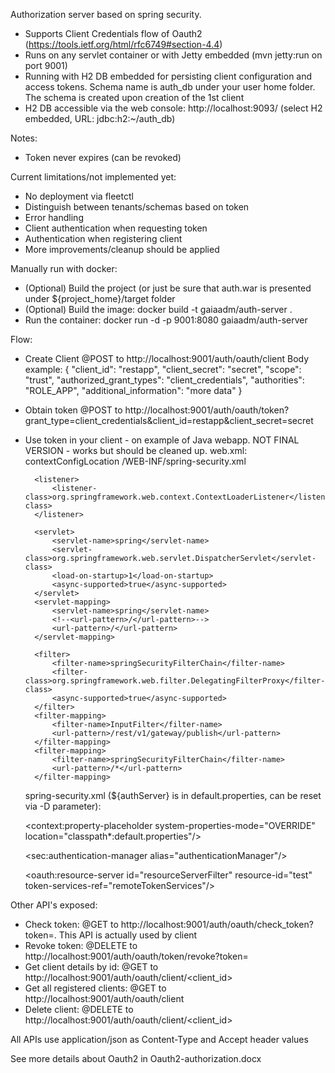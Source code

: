 Authorization server based on spring security.
- Supports Client Credentials flow of Oauth2 (https://tools.ietf.org/html/rfc6749#section-4.4)
- Runs on any servlet container or with Jetty embedded (mvn jetty:run on port 9001)
- Running with H2 DB embedded for persisting client configuration and access tokens.
  Schema name is auth_db under your user home folder. The schema is created upon creation of the 1st client
- H2 DB accessible via the web console: http://localhost:9093/ (select H2 embedded, URL: jdbc:h2:~/auth_db)

Notes:
- Token never expires (can be revoked)

Current limitations/not implemented yet:
- No deployment via fleetctl
- Distinguish between tenants/schemas based on token
- Error handling
- Client authentication when requesting token
- Authentication when registering client
- More improvements/cleanup should be applied

Manually run with docker:
- (Optional) Build the project (or just be sure that auth.war is presented under ${project_home}/target folder
- (Optional) Build the image: docker build -t gaiaadm/auth-server .
- Run the container: docker run -d -p 9001:8080 gaiaadm/auth-server


Flow:
- Create Client
    @POST to http://localhost:9001/auth/oauth/client
    Body example:
    {
        "client_id": "restapp",
        "client_secret": "secret",
        "scope": "trust",
        "authorized_grant_types": "client_credentials",
        "authorities": "ROLE_APP",
        "additional_information": "more data"
    }
-  Obtain token
    @POST to http://localhost:9001/auth/oauth/token?grant_type=client_credentials&client_id=restapp&client_secret=secret


- Use token in your client - on example of Java webapp. NOT FINAL VERSION - works but should be cleaned up.
    web.xml:
        <context-param>
            <param-name>contextConfigLocation</param-name>
            <param-value>
                /WEB-INF/spring-security.xml
            </param-value>
        </context-param>

        <listener>
            <listener-class>org.springframework.web.context.ContextLoaderListener</listener-class>
        </listener>

        <servlet>
            <servlet-name>spring</servlet-name>
            <servlet-class>org.springframework.web.servlet.DispatcherServlet</servlet-class>
            <load-on-startup>1</load-on-startup>
            <async-supported>true</async-supported>
        </servlet>
        <servlet-mapping>
            <servlet-name>spring</servlet-name>
            <!--<url-pattern>/</url-pattern>-->
            <url-pattern>/</url-pattern>
        </servlet-mapping>

        <filter>
            <filter-name>springSecurityFilterChain</filter-name>
            <filter-class>org.springframework.web.filter.DelegatingFilterProxy</filter-class>
            <async-supported>true</async-supported>
        </filter>
        <filter-mapping>
            <filter-name>InputFilter</filter-name>
            <url-pattern>/rest/v1/gateway/publish</url-pattern>
        </filter-mapping>
        <filter-mapping>
            <filter-name>springSecurityFilterChain</filter-name>
            <url-pattern>/*</url-pattern>
        </filter-mapping>

    spring-security.xml (${authServer} is in default.properties, can be reset via -D parameter):

    <context:property-placeholder system-properties-mode="OVERRIDE" location="classpath*:default.properties"/>
    <bean class="org.springframework.beans.factory.config.PropertyPlaceholderConfigurer">
        <property name="systemPropertiesMode" value="2" />
    </bean>

    <sec:authentication-manager alias="authenticationManager"/>

    <http auto-config="true" use-expressions="false" create-session="stateless" xmlns="http://www.springframework.org/schema/security">
        <csrf disabled="true"/>
        <anonymous enabled="false"/>
        <intercept-url pattern="/rest/v1/gateway/**" access="ROLE_APP"/>
        <custom-filter ref="resourceServerFilter" before="PRE_AUTH_FILTER"/>
    </http>

    <bean id="remoteTokenServices" class="org.springframework.security.oauth2.provider.token.RemoteTokenServices">
        <property name="checkTokenEndpointUrl" value="http://${authServer}/auth/oauth/check_token"/>
        <property name="restTemplate" ref="restTemplate"/>
    </bean>

    <bean id="restTemplate" class="org.springframework.web.client.RestTemplate">
        <constructor-arg name="messageConverters">
            <list>
                <bean class="org.springframework.http.converter.json.MappingJackson2HttpMessageConverter"/>
                <bean class="org.springframework.http.converter.FormHttpMessageConverter"/>
            </list>
        </constructor-arg>
    </bean>

    <oauth:resource-server id="resourceServerFilter" resource-id="test" token-services-ref="remoteTokenServices"/>


Other API's exposed:
- Check token: @GET to http://localhost:9001/auth/oauth/check_token?token=<token>. This API is actually used by client
- Revoke token: @DELETE to http://localhost:9001/auth/oauth/token/revoke?token=<token>
- Get client details by id: @GET to http://localhost:9001/auth/oauth/client/<client_id>
- Get all registered clients: @GET to http://localhost:9001/auth/oauth/client
- Delete client: @DELETE to http://localhost:9001/auth/oauth/client/<client_id>

All APIs use application/json as Content-Type and Accept header values

See more details about Oauth2 in Oauth2-authorization.docx

